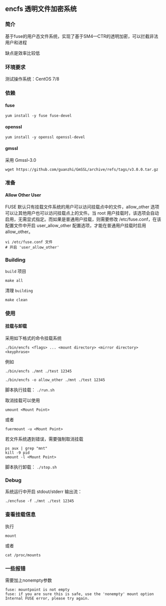 ## encfs 透明文件加密系统

### 简介

基于fuse的用户态文件系统，实现了基于SM4—CTR的透明加密，可以拦截非法用户和进程

缺点是效率比较低

### 环境要求

测试操作系统：CentOS 7/8

### 依赖

#### fuse

```shell
yum install -y fuse fuse-devel
```

#### openssl

```shell
yum install -y openssl openssl-devel
```

#### gmssl

采用 Gmssl-3.0

```shell
wget https://github.com/guanzhi/GmSSL/archive/refs/tags/v3.0.0.tar.gz
```

### 准备

#### Allow Other User

FUSE 默认只有挂载文件系统的用户可以访问挂载点中的文件，allow_other 选项可以让其他用户也可以访问挂载点上的文件。当 root 用户挂载时，该选项会自动启用，无需显式指定。而如果是普通用户挂载，则需要修改 /etc/fuse.conf，在该配置文件中开启 user_allow_other 配置选项，才能在普通用户挂载时启用 allow_other。

```shell
vi /etc/fuse.conf 文件
# 开启 'user_allow_other'
```

### Building

`build` 项目

```shell
make all
```

清理 `building`

```shell
make clean
```

### 使用

#### 挂载与卸载

采用如下格式的命令挂载系统

```shell
./bin/encfs <flags> ... <mount directory> <mirror directory> <keyphrase>
```

例如

```shell
./bin/encfs ./mnt ./test 12345

./bin/encfs -o allow_other ./mnt ./test 12345
```

脚本执行挂载： `./run.sh`

取消挂载可以使用

```shell
umount <Mount Point>
```

或者

```shell
fuermount -u <Mount Point>
```

若文件系统遇到错误，需要强制取消挂载

```shell
ps aux | grep "mnt"
kill -9 pid
umount -l <Mount Point>
```

脚本执行卸载： `./stop.sh`

### Debug

系统运行中开启 stdout/stderr 输出流：

```shell
./encfuse -f ./mnt ./test 12345
```


### 查看挂载信息

执行

```shell
mount
```

或者

```shell
cat /proc/mounts
```

### 一些报错

需要加上nonempty参数

```shell
fuse: mountpoint is not empty
fuse: if you are sure this is safe, use the 'nonempty' mount option
Internal FUSE error, please try again.
```









